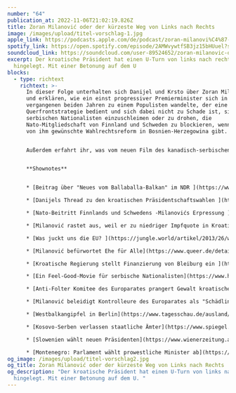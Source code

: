 ```yaml
---
number: "64"
publication_at: 2022-11-06T21:02:19.826Z
title: Zoran Milanović oder der kürzeste Weg von Links nach Rechts
image: /images/upload/titel-vorschlag-1.jpg
apple_link: https://podcasts.apple.com/de/podcast/zoran-milanovi%C4%87-oder-der-k%C3%BCrzeste-weg-von-links-nach-rechts/id1170436903?i=1000585250996
spotify_link: https://open.spotify.com/episode/2AMWvywtfSB3jz15bHUuel?si=d06fd52ed6154ebb
soundcloud_link: https://soundcloud.com/user-89524652/zoran-milanovic-oder-der-kurzeste-weg-von-links-nach-rechts?si=7d266287d7ae49ad81600df7240afbb7&utm_source=clipboard&utm_medium=text&utm_campaign=social_sharing
excerpt: Der kroatische Präsident hat einen U-Turn von links nach rechts
  hingelegt. Mit einer Betonung auf dem U
blocks:
  - type: richtext
    richtext: >-
      In dieser Folge unterhalten sich Danijel und Krsto über Zoran Milanović
      und erklären, wie ein einst progressiver Premierminister sich in den
      vergangenen beiden Jahren zu einem Populisten wandelte, der eine
      Querfrontstrategie bedient und sich dabei nicht zu Schade ist, sich bei
      serbischen Nationalisten einzuschleimen oder zu drohen, die
      Nato-Mitgliedschaft von Finnland und Schweden zu blockieren, wenn es keine
      von ihm gewünschte Wahlrechtsreform in Bosnien-Herzegowina gibt.


      Außerdem erfahrt ihr, was vom neuen Film des kanadisch-serbischen Regisseurs Boris Malagurski zu halten ist, warum die Staats- und Regierungschefs aus dem Westbalkan in Berlin waren und was der Anlass für neuen Ärger im Kosovo ist.


      **S﻿hownotes** 


      * [Beitrag über "Neues vom Ballaballa-Balkan" im NDR ](https://www.ndr.de/fernsehen/sendungen/das/Neues-vom-Ballaballa-Balkan-Was-ist-so-los-auf-diesem-Balkan,dasx30156.html)

      * [D﻿anijels Thread zu den kroatischen Präsidentschaftswahlen ](https://twitter.com/DanijelMajic/status/1208692634237177856?t=a5NGPu-OaCpsE0xvCA-nMA&s=19)

      * [N﻿ato-Beitritt Finnlands und Schwedens -Milanovićs Erpressung ](https://taz.de/NATO-Beitritte-von-Schweden-und-Finnland/!5851373/)(Taz) 

      * [Milanović rastet aus, weil er zu niedriger Impfquote in Kroatien gefragt wird](https://www.kleinezeitung.at/international/6037742/Impfquote-unter-50-Prozent_Kroatischer-Praesident-zur-Impfquote_) (Kleine Zeitung) 

      * [W﻿as juckt uns die EU? ](https://jungle.world/artikel/2013/26/was-juckt-uns-die-eu)- Krstos Reportage über Kroatiens EU-Beitritt 2013 (Jungle World) 

      * [Milanović befürwortet Ehe für Alle](https://www.queer.de/detail.php?article_id=16566) (Queer.de, 2012) 

      * [K﻿roatische Regierung stellt Finanzierung von Bleiburg ein ](https://kaernten.orf.at/v2/news/stories/2529992/index.html)(ORF, 2012) 

      * [E﻿in Feel-Good-Movie für serbische Nationalisten](https://www.hessenschau.de/politik/heimliche-vorfuehrung-von-republika-srpska-in-frankfurt-ein-feel-good-movie-fuer-serbische-nationalisten-v2,malagurski-film-frankfurt-100.html) - Danijels Artikel in den Hessenschau 

      * [A﻿nti-Folter Komitee des Europarates prangert Gewalt kroatischer Grenzbeamter an](https://www.spiegel.de/ausland/kroatien-anti-folter-komitee-prangert-misshandlung-von-fluechtlingen-an-a-d907e3cf-03e5-47b5-907e-d9f421a7a01a) (Spiegel) 

      * [Milanović beleidigt Kontrolleure des Europarates als "Schädlinge](https://www.spiegel.de/ausland/kroatien-zoran-milanovic-wettert-nach-pushback-vorwuerfen-gegen-eu-a-55a6dd9e-eda5-441b-8ce1-c4a838d60e7d)" (Spiegel) 

      * [W﻿estbalkangipfel in Berlin](https://www.tagesschau.de/ausland/europa/westbalkan-gipfel-abkommen-101.html) (Tagesschau.de) 

      * [K﻿osovo-Serben verlassen staatliche Ämter](https://www.spiegel.de/ausland/serben-im-kosovo-verlassen-staatliche-aemter-autokennzeichen-streit-eskaliert-a-3e850ca3-fe03-4258-bcda-5884bdef109d) (Spiegel) 

      * [S﻿lowenien wählt neuen Präsidenten](https://www.wienerzeitung.at/nachrichten/politik/europa/2165854-Sieben-Kandidaten-bei-Praesidentenwahl-in-Slowenien.html) (Wiener Zeitung) 

      * [M﻿ontenegro: Parlament wählt prowestliche Minister ab](https://orf.at/stories/3290807/) (ORF)
og_image: /images/upload/titel-vorschlag2.jpg
og_title: Zoran Milanović oder der kürzeste Weg von Links nach Rechts
og_description: "Der kroatische Präsident hat einen U-Turn von links nach rechts
  hingelegt. Mit einer Betonung auf dem U. "
---
```


